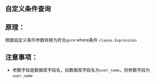 ## 自定义条件查询

## 原理：
根据自定义条件参数转换为符合`gorm` where条件 `clause.Expression`

## 注意事项：

- 参数字段是数据库字段名，如数据库字段名为`user_name`，则参数字段为`user_name`
